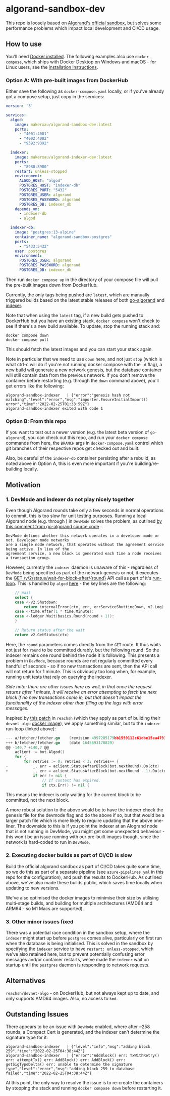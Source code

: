 # algorand-sandbox-dev

This repo is loosely based on [Algorand's official sandbox](https://github.com/algorand/sandbox), but solves some 
performance problems which impact local development and CI/CD usage.

## How to use

You'll need [Docker installed](https://docs.docker.com/get-docker/). The following examples also use `docker compose`,
which ships with Docker Desktop on Windows and macOS - for Linux users, see the [installation instructions]((https://docs.docker.com/compose/install/)). 

### Option A: With pre-built images from DockerHub

Either save the following as `docker-compose.yaml` locally, or if you've already got a compose setup, just copy in the
services:

```yaml
version: '3'

services:
  algod:
    image: makerxau/algorand-sandbox-dev:latest
    ports:
      - "4001:4001"
      - "4002:4002"
      - "9392:9392"

  indexer:
    image: makerxau/algorand-indexer-dev:latest
    ports:
      - "8980:8980"
    restart: unless-stopped
    environment:
      ALGOD_HOST: "algod"
      POSTGRES_HOST: "indexer-db"
      POSTGRES_PORT: "5432"
      POSTGRES_USER: algorand
      POSTGRES_PASSWORD: algorand
      POSTGRES_DB: indexer_db
    depends_on:
      - indexer-db
      - algod

  indexer-db:
    image: "postgres:13-alpine"
    container_name: "algorand-sandbox-postgres"
    ports:
      - "5433:5432"
    user: postgres
    environment:
      POSTGRES_USER: algorand
      POSTGRES_PASSWORD: algorand
      POSTGRES_DB: indexer_db
```

Then run `docker compose up` in the directory of your compose file will pull the pre-built images down from DockerHub.

Currently, the only tags being pushed are `latest`, which are manually triggered builds based on the latest stable 
releases of both [go-algorand](https://github.com/algorand/go-algorand/) and [indexer](https://github.com/algorand/indexer).

Note that when using the `latest` tag, if a new build gets pushed to DockerHub but you have an existing stack,
`docker compose` won't check to see if there's a new build available. To update, stop the running stack and:

    docker compose down
    docker compose pull

This should fetch the latest images and you can start your stack again.

Note in particular that we need to use `down` here, and not just `stop` (which is what ctrl-c will do if you're not running docker compose with the `-d` flag),
a new build will generate a new network genesis, but the database container will still contain data from the previous network.
If you don't remove the container before restarting (e.g. through the `down` command  above), you'll get errors like the following:

    algorand-sandbox-indexer   | {"error":"genesis hash not matching","level":"error","msg":"importer.EnsureInitialImport() error","time":"2022-02-25T01:33:59Z"}
    algorand-sandbox-indexer exited with code 1

### Option B: From this repo

If you want to test out a newer version (e.g. the latest beta version of `go-algorand`), you can check out this repo,
and run your `docker compose` commands from here, the `BRANCH` args in `docker-compose.yaml` control which git branches
of their respective repos get checked out and built.

Also, be careful of the `indexer-db` container persisting after a rebuild, as noted above in Option A, this is even 
more important if you're building/re-building locally.

## Motivation

### 1. DevMode and indexer do not play nicely together
Even though Algorand rounds take only a few seconds in normal operations to commit, 
this is too slow for unit testing purposes. Running a local Algorand node (e.g. through ) 
in `DevMode` solves the problem, as outlined [by this comment from go-algorand source code](https://github.com/algorand/go-algorand/blob/d2289a52d517b1e7e0a23b6936305520895d36d5/data/bookkeeping/genesis.go#L78) :

    DevMode defines whether this network operates in a developer mode or not. Developer mode networks
	are a single node network, that operates without the agreement service being active. In lieu of the
	agreement service, a new block is generated each time a node receives a transaction group.

However, currently the `indexer` daemon is unaware of this - regardless of `DevMode` being specified as part of the network genesis 
or not, it executes the [GET /v/2/status/wait-for-block-after/{round}](https://developer.algorand.org/docs/rest-apis/algod/v2/#get-v2statuswait-for-block-afterround) 
API call as part of it's [run-loop](https://github.com/algorand/indexer/blob/4997285179bb1559112c61dbe15ea479176b2c4a/fetcher/fetcher.go#L143).
This is handled by `algod` [here](https://github.com/algorand/go-algorand/blob/d2289a52d517b1e7e0a23b6936305520895d36d5/daemon/algod/api/server/v2/handlers.go#L429) - the key lines are the following:

```go
    // Wait
    select {
    case <-v2.Shutdown:
        return internalError(ctx, err, errServiceShuttingDown, v2.Log)
    case <-time.After(1 * time.Minute):
    case <-ledger.Wait(basics.Round(round + 1)):
    }

    // Return status after the wait
    return v2.GetStatus(ctx)
```

Here, the `round` parameters comes directly from the `GET` route. It thus waits not just for `round` to be committed durably,
but the following round. So the indexer remains one round behind the node it is following. This presents a problem in `DevMode`,
because rounds are not regularly committed every handful of seconds - so if no new transactions are sent, 
then the API call will not return for 1 minute. This is obviously too long when, for example, running unit tests that
rely on querying the indexer.

*Side note: there are other issues here as well, in that once the request returns after 1 minute, it will receive an error
attempting to fetch the next block if no new transactions come in, but that doesn't impact the functionality of the indexer
other than filling up the logs with error messages.*

Inspired by [this patch](https://github.com/reach-sh/reach-lang/blob/4b5f7e48ffc0fac5f77358f9120daa10820fd796/scripts/devnet-algo/reach2.patch#L5) 
in `reachsh` (which they apply as part of building their `devnet-algo` [docker image](https://hub.docker.com/r/reachsh/devnet-algo)),
we apply something similar, but to the `indexer` run-loop (linked above):

```go
--- a/fetcher/fetcher.go	(revision 4997285179bb1559112c61dbe15ea479176b2c4a)
+++ b/fetcher/fetcher.go	(date 1645693170829)
@@ -140,7 +140,7 @@
    aclient := bot.Algod()
    for {
        for retries := 0; retries < 3; retries++ {
-           _, err = aclient.StatusAfterBlock(bot.nextRound).Do(ctx)
+           _, err = aclient.StatusAfterBlock(bot.nextRound - 1).Do(ctx)
            if err != nil {
                // If context has expired.
                if ctx.Err() != nil {
```

This means the indexer is only waiting for the current block to be committed, not the next block.

A more robust solution to the above would be to have the indexer check the genesis file for the devmode flag and 
do the above if so, but that would be a larger patch file which is more likely to require updating that the above one-liner.
The downside to this is if you point the indexer at an Alogrand node that is not running in DevMode, you might get some
unexpected behaviour - this won't be an issue running with our pre-built images though, since the network is hard-coded
to run in `DevMode`. 

### 2. Executing docker builds as part of CI/CD is slow
Build the official algorand sandbox as part of CI/CD takes quite some time, so we do this as part of a separate pipeline
(see `azure-pipelines.yml` in this repo for the configuration), and push the results to DockerHub. As outlined above, 
we've also made these builds public, which saves time locally when updating to new versions.

We've also optimised the docker images to minimise their size by utilising multi-stage builds, and building for multiple
architectures (AMD64 and ARM64 - so M1 Macs are supported).

### 3. Other minor issues fixed
There was a potential race condition in the sandbox setup, where the `indexer` might start up before `postgres` comes alive,
particularly on first run when the database is being initialised. This is solved in the sandbox by specifying the `indexer`
service to have `restart: unless-stopped`, which we've also retained here, but to prevent potentially confusing error
messages and/or container restarts, we've made the `indexer` wait on startup until the `postgres` daemon is responding
to network requests.

## Alternatives

`reachsh/devnet-algo` - on DockerHub, but not always kept up to date, and only supports AMD64 images. Also, no access
to `kmd`.

## Outstanding Issues
There appears to be an issue with `DevMode` enabled, where after ~258 rounds, a Compact Cert is generated, and the 
indexer can't determine the signature type for it:

    algorand-sandbox-indexer   | {"level":"info","msg":"adding block 259","time":"2022-02-25T04:38:44Z"}
    algorand-sandbox-indexer   | {"error":"AddBlock() err: TxWithRetry() err: attemptTx() err: AddBlock() err: AddBlock() err: getSigTypeDelta() err: unable to determine the signature type","level":"error","msg":"adding block 259 to database failed","time":"2022-02-25T04:38:44Z"}

At this point, the only way to resolve the issue is to re-create the containers by stopping the stack and running `docker compose down`
before restarting it.
